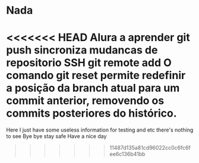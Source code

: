 # Nada
<<<<<<< HEAD
Alura a aprender
git push sincroniza mudancas de repositorio
SSH git remote add
O comando git reset permite redefinir a posição da branch atual para um commit anterior, removendo os commits posteriores do histórico.
=======
Here I just have some useless information for testing and etc
there's nothing to see
Bye bye stay safe
Have a nice day 
>>>>>>> 11487d135a81cd96022cc0c6fc6fee6c136b41bb
